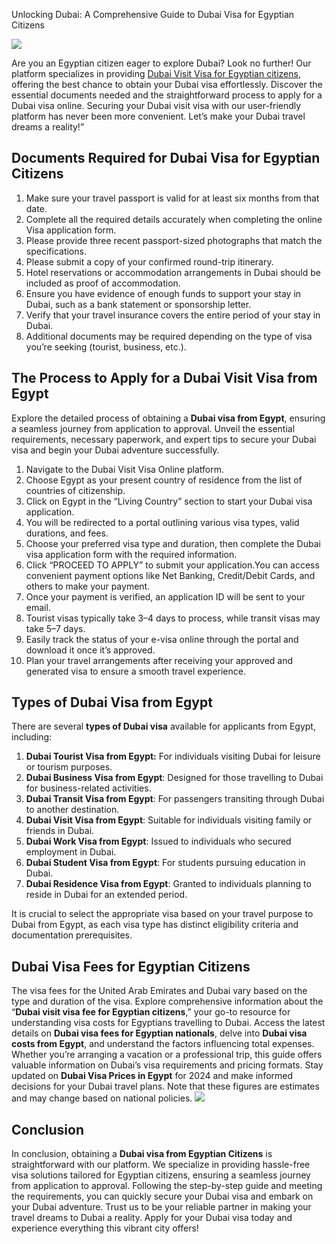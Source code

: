 Unlocking Dubai: A Comprehensive Guide to Dubai Visa for Egyptian Citizens

![](https://s3-ap-northeast-1.amazonaws.com/g0v-hackmd-images/uploads/upload_b9aae0f7c6aae0a905feb767b79cda32.jpg)

Are you an Egyptian citizen eager to explore Dubai? Look no further! Our platform specializes in providing [Dubai Visit Visa for Egyptian citizens](https://www.dubaivisitvisa.online/dubai-visit-visa/egypt/egypt), offering the best chance to obtain your Dubai visa effortlessly. Discover the essential documents needed and the straightforward process to apply for a Dubai visa online. Securing your Dubai visit visa with our user-friendly platform has never been more convenient. Let’s make your Dubai travel dreams a reality!”

## Documents Required for Dubai Visa for Egyptian Citizens
1. Make sure your travel passport is valid for at least six months from that date.
2. Complete all the required details accurately when completing the online Visa application form.
3. Please provide three recent passport-sized photographs that match the specifications.
4. Please submit a copy of your confirmed round-trip itinerary.
5. Hotel reservations or accommodation arrangements in Dubai should be included as proof of accommodation.
6. Ensure you have evidence of enough funds to support your stay in Dubai, such as a bank statement or sponsorship letter.
7. Verify that your travel insurance covers the entire period of your stay in Dubai.
8. Additional documents may be required depending on the type of visa you’re seeking (tourist, business, etc.).

## The Process to Apply for a Dubai Visit Visa from Egypt
Explore the detailed process of obtaining a **Dubai visa from Egypt**, ensuring a seamless journey from application to approval. Unveil the essential requirements, necessary paperwork, and expert tips to secure your Dubai visa and begin your Dubai adventure successfully.

1. Navigate to the Dubai Visit Visa Online platform.
2. Choose Egypt as your present country of residence from the list of countries of citizenship.
3. Click on Egypt in the “Living Country” section to start your Dubai visa application.
4.  You will be redirected to a portal outlining various visa types, valid durations, and fees.
5. Choose your preferred visa type and duration, then complete the Dubai visa application form with the required information. 
6. Click “PROCEED TO APPLY” to submit your application.You can access convenient payment options like Net Banking, Credit/Debit Cards, and others to make your payment.
6. Once your payment is verified, an application ID will be sent to your email.
7. Tourist visas typically take 3–4 days to process, while transit visas may take 5–7 days.
8. Easily track the status of your e-visa online through the portal and download it once it’s approved.
9. Plan your travel arrangements after receiving your approved and generated visa to ensure a smooth travel experience.

## Types of Dubai Visa from Egypt
There are several **types of Dubai visa** available for applicants from Egypt, including:

1. **Dubai Tourist Visa from Egypt:** For individuals visiting Dubai for leisure or tourism purposes.
2. **Dubai Business Visa from Egypt**: Designed for those travelling to Dubai for business-related activities.
3. **Dubai Transit Visa from Egypt**: For passengers transiting through Dubai to another destination.
4. **Dubai Visit Visa from Egypt**: Suitable for individuals visiting family or friends in Dubai.
5. **Dubai Work Visa from Egypt**: Issued to individuals who secured employment in Dubai.
6. **Dubai Student Visa from Egypt**: For students pursuing education in Dubai.
7. **Dubai Residence Visa from Egypt**: Granted to individuals planning to reside in Dubai for an extended period.

It is crucial to select the appropriate visa based on your travel purpose to Dubai from Egypt, as each visa type has distinct eligibility criteria and documentation prerequisites.

## Dubai Visa Fees for Egyptian Citizens
The visa fees for the United Arab Emirates and Dubai vary based on the type and duration of the visa. Explore comprehensive information about the “**Dubai visit visa fee for Egyptian citizens**,” your go-to resource for understanding visa costs for Egyptians travelling to Dubai. Access the latest details on **Dubai visa fees for Egyptian nationals**, delve into **Dubai visa costs from Egypt**, and understand the factors influencing total expenses. Whether you’re arranging a vacation or a professional trip, this guide offers valuable information on Dubai’s visa requirements and pricing formats. Stay updated on **Dubai Visa Prices in Egypt** for 2024 and make informed decisions for your Dubai travel plans. Note that these figures are estimates and may change based on national policies.
![](https://s3-ap-northeast-1.amazonaws.com/g0v-hackmd-images/uploads/upload_a0761a914c53d405adce7f84b999d56f.png)

## Conclusion
In conclusion, obtaining a **Dubai visa from Egyptian Citizens** is straightforward with our platform. We specialize in providing hassle-free visa solutions tailored for Egyptian citizens, ensuring a seamless journey from application to approval. Following the step-by-step guide and meeting the requirements, you can quickly secure your Dubai visa and embark on your Dubai adventure. Trust us to be your reliable partner in making your travel dreams to Dubai a reality. Apply for your Dubai visa today and experience everything this vibrant city offers!




